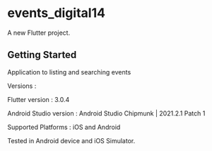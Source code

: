 # events_digital14

A new Flutter project.

## Getting Started

Application to listing and searching events

Versions : 

Flutter version : 3.0.4

Android Studio version : Android Studio Chipmunk | 2021.2.1 Patch 1

Supported Platforms : iOS and Android

Tested in Android device and iOS Simulator. 
